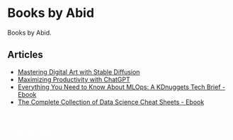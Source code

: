 # Books by Abid

Books by Abid.

## Articles

- [Mastering Digital Art with Stable Diffusion](https://machinelearningmastery.com/mastering-digital-art-with-stable-diffusion/)
- [Maximizing Productivity with ChatGPT](https://machinelearningmastery.com/productivity-with-chatgpt/)
- [Everything You Need to Know About MLOps: A KDnuggets Tech Brief - Ebook](https://www.kdnuggets.com/tech-brief-everything-you-need-to-know-about-mlops) 
- [The Complete Collection of Data Science Cheat Sheets - Ebook](https://www.kdnuggets.com/news/subscribe.html)

<a href="/Writing-Portfolio" class="button" style="display: inline-block; padding: 8px 15px; background: var(--primary-color); color: white; text-decoration: none; border-radius: 4px; margin-top: 30px; font-size: 0.9em; transition: transform 0.2s ease;"><i class="fas fa-home"></i> Back to Home</a>
